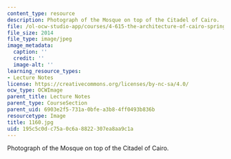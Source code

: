 ```yaml
---
content_type: resource
description: Photograph of the Mosque on top of the Citadel of Cairo.
file: /ol-ocw-studio-app/courses/4-615-the-architecture-of-cairo-spring-2002/195c5c0dc75a0c6a8822307ea8aa9c1a_1160.jpg
file_size: 2014
file_type: image/jpeg
image_metadata:
  caption: ''
  credit: ''
  image-alt: ''
learning_resource_types:
- Lecture Notes
license: https://creativecommons.org/licenses/by-nc-sa/4.0/
ocw_type: OCWImage
parent_title: Lecture Notes
parent_type: CourseSection
parent_uid: 6903e2f5-731a-0bfe-a3b8-4ff0493b836b
resourcetype: Image
title: 1160.jpg
uid: 195c5c0d-c75a-0c6a-8822-307ea8aa9c1a
---
```

Photograph of the Mosque on top of the Citadel of Cairo.